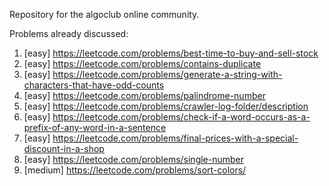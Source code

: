 Repository for the algoclub online community.

Problems already discussed:
1. [easy] https://leetcode.com/problems/best-time-to-buy-and-sell-stock
2. [easy] https://leetcode.com/problems/contains-duplicate
3. [easy] https://leetcode.com/problems/generate-a-string-with-characters-that-have-odd-counts
4. [easy] https://leetcode.com/problems/palindrome-number
5. [easy] https://leetcode.com/problems/crawler-log-folder/description
6. [easy] https://leetcode.com/problems/check-if-a-word-occurs-as-a-prefix-of-any-word-in-a-sentence
7. [easy] https://leetcode.com/problems/final-prices-with-a-special-discount-in-a-shop
8. [easy] https://leetcode.com/problems/single-number
9. [medium] https://leetcode.com/problems/sort-colors/

